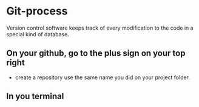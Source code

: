 # Git-process
Version control software keeps track of every modification to the code in a special kind of database.

## On your github, go to the plus sign on your top right
- create a repository use the same name you did on your project folder.

## In you terminal
